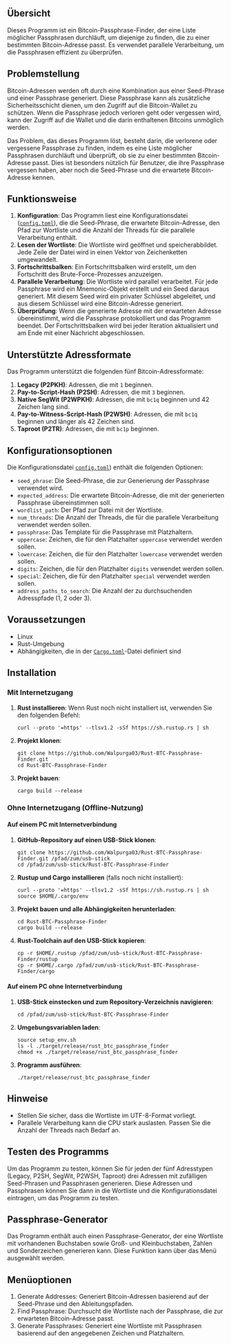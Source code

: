 ## Übersicht
Dieses Programm ist ein Bitcoin-Passphrase-Finder, der eine Liste möglicher Passphrasen durchläuft, um diejenige zu finden, die zu einer bestimmten Bitcoin-Adresse passt. Es verwendet parallele Verarbeitung, um die Passphrasen effizient zu überprüfen.

## Problemstellung
Bitcoin-Adressen werden oft durch eine Kombination aus einer Seed-Phrase und einer Passphrase generiert. Diese Passphrase kann als zusätzliche Sicherheitsschicht dienen, um den Zugriff auf die Bitcoin-Wallet zu schützen. Wenn die Passphrase jedoch verloren geht oder vergessen wird, kann der Zugriff auf die Wallet und die darin enthaltenen Bitcoins unmöglich werden.

Das Problem, das dieses Programm löst, besteht darin, die verlorene oder vergessene Passphrase zu finden, indem es eine Liste möglicher Passphrasen durchläuft und überprüft, ob sie zu einer bestimmten Bitcoin-Adresse passt. Dies ist besonders nützlich für Benutzer, die ihre Passphrase vergessen haben, aber noch die Seed-Phrase und die erwartete Bitcoin-Adresse kennen.


## Funktionsweise
1. **Konfiguration**: Das Programm liest eine Konfigurationsdatei ([`config.toml`](command:_github.copilot.openRelativePath?%5B%7B%22scheme%22%3A%22file%22%2C%22authority%22%3A%22%22%2C%22path%22%3A%22%2Fhome%2Flinux%2Fprojects%2Frust-btc-passphrase-finder%2Fconfig.toml%22%2C%22query%22%3A%22%22%2C%22fragment%22%3A%22%22%7D%2C%2200aeeb26-5c33-4a0d-a0da-e705caef91db%22%5D "/home/linux/projects/rust-btc-passphrase-finder/config.toml")), die die Seed-Phrase, die erwartete Bitcoin-Adresse, den Pfad zur Wortliste und die Anzahl der Threads für die parallele Verarbeitung enthält.
2. **Lesen der Wortliste**: Die Wortliste wird geöffnet und speicherabbildet. Jede Zeile der Datei wird in einen Vektor von Zeichenketten umgewandelt.
3. **Fortschrittsbalken**: Ein Fortschrittsbalken wird erstellt, um den Fortschritt des Brute-Force-Prozesses anzuzeigen.
4. **Parallele Verarbeitung**: Die Wortliste wird parallel verarbeitet. Für jede Passphrase wird ein Mnemonic-Objekt erstellt und ein Seed daraus generiert. Mit diesem Seed wird ein privater Schlüssel abgeleitet, und aus diesem Schlüssel wird eine Bitcoin-Adresse generiert.
5. **Überprüfung**: Wenn die generierte Adresse mit der erwarteten Adresse übereinstimmt, wird die Passphrase protokolliert und das Programm beendet. Der Fortschrittsbalken wird bei jeder Iteration aktualisiert und am Ende mit einer Nachricht abgeschlossen.

## Unterstützte Adressformate
Das Programm unterstützt die folgenden fünf Bitcoin-Adressformate:
1. **Legacy (P2PKH)**: Adressen, die mit `1` beginnen.
2. **Pay-to-Script-Hash (P2SH)**: Adressen, die mit `3` beginnen.
3. **Native SegWit (P2WPKH)**: Adressen, die mit `bc1q` beginnen und 42 Zeichen lang sind.
4. **Pay-to-Witness-Script-Hash (P2WSH)**: Adressen, die mit `bc1q` beginnen und länger als 42 Zeichen sind.
5. **Taproot (P2TR)**: Adressen, die mit `bc1p` beginnen.

## Konfigurationsoptionen
Die Konfigurationsdatei [`config.toml`](command:_github.copilot.openRelativePath?%5B%7B%22scheme%22%3A%22file%22%2C%22authority%22%3A%22%22%2C%22path%22%3A%22%2Fhome%2Flinux%2Fprojects%2Frust-btc-passphrase-finder%2Fconfig.toml%22%2C%22query%22%3A%22%22%2C%22fragment%22%3A%22%22%7D%2C%2200aeeb26-5c33-4a0d-a0da-e705caef91db%22%5D "/home/linux/projects/rust-btc-passphrase-finder/config.toml")) enthält die folgenden Optionen:
- `seed_phrase`: Die Seed-Phrase, die zur Generierung der Passphrase verwendet wird.
- `expected_address`: Die erwartete Bitcoin-Adresse, die mit der generierten Passphrase übereinstimmen soll.
- `wordlist_path`: Der Pfad zur Datei mit der Wortliste.
- `num_threads`: Die Anzahl der Threads, die für die parallele Verarbeitung verwendet werden sollen.
- `passphrase`: Das Template für die Passphrase mit Platzhaltern.
- `uppercase`: Zeichen, die für den Platzhalter `uppercase` verwendet werden sollen.
- `lowercase`: Zeichen, die für den Platzhalter `lowercase` verwendet werden sollen.
- `digits`: Zeichen, die für den Platzhalter `digits` verwendet werden sollen.
- `special`: Zeichen, die für den Platzhalter `special` verwendet werden sollen.
- `address_paths_to_search`: Die Anzahl der zu durchsuchenden Adresspfade (1, 2 oder 3).

## Voraussetzungen
- Linux
- Rust-Umgebung
- Abhängigkeiten, die in der [`Cargo.toml`](command:_github.copilot.openRelativePath?%5B%7B%22scheme%22%3A%22file%22%2C%22authority%22%3A%22%22%2C%22path%22%3A%22%2Fhome%2Flinux%2Fprojects%2Frust-btc-passphrase-finder%2FCargo.toml%22%2C%22query%22%3A%22%22%2C%22fragment%22%3A%22%22%7D%2C%2200aeeb26-5c33-4a0d-a0da-e705caef91db%22%5D "/home/linux/projects/rust-btc-passphrase-finder/Cargo.toml")-Datei definiert sind

## Installation
### Mit Internetzugang
1. **Rust installieren**: Wenn Rust noch nicht installiert ist, verwenden Sie den folgenden Befehl:
   ```
   curl --proto '=https' --tlsv1.2 -sSf https://sh.rustup.rs | sh
   ```
2. **Projekt klonen**:
   ```
   git clone https://github.com/Walpurga03/Rust-BTC-Passphrase-Finder.git
   cd Rust-BTC-Passphrase-Finder
   ```
3. **Projekt bauen**:
   ```
   cargo build --release
   ```

### Ohne Internetzugang (Offline-Nutzung)
#### Auf einem PC mit Internetverbindung
1. **GitHub-Repository auf einen USB-Stick klonen**:
   ```
   git clone https://github.com/Walpurga03/Rust-BTC-Passphrase-Finder.git /pfad/zum/usb-stick
   cd /pfad/zum/usb-stick/Rust-BTC-Passphrase-Finder
   ```
2. **Rustup und Cargo installieren** (falls noch nicht installiert):
   ```
   curl --proto '=https' --tlsv1.2 -sSf https://sh.rustup.rs | sh
   source $HOME/.cargo/env
   ```
3. **Projekt bauen und alle Abhängigkeiten herunterladen**:
   ```
   cd Rust-BTC-Passphrase-Finder
   cargo build --release
   ```
4. **Rust-Toolchain auf den USB-Stick kopieren**:
   ```
   cp -r $HOME/.rustup /pfad/zum/usb-stick/Rust-BTC-Passphrase-Finder/rustup
   cp -r $HOME/.cargo /pfad/zum/usb-stick/Rust-BTC-Passphrase-Finder/cargo
   ```

#### Auf einem PC ohne Internetverbindung
1. **USB-Stick einstecken und zum Repository-Verzeichnis navigieren**:
   ```
   cd /pfad/zum/usb-stick/Rust-BTC-Passphrase-Finder
   ```
2. **Umgebungsvariablen laden**:
   ```
   source setup_env.sh
   ls -l ./target/release/rust_btc_passphrase_finder
   chmod +x ./target/release/rust_btc_passphrase_finder
   ```
3. **Programm ausführen**:
   ```
   ./target/release/rust_btc_passphrase_finder
   ```


## Hinweise
- Stellen Sie sicher, dass die Wortliste im UTF-8-Format vorliegt.
- Parallele Verarbeitung kann die CPU stark auslasten. Passen Sie die Anzahl der Threads nach Bedarf an.

## Testen des Programms
Um das Programm zu testen, können Sie für jeden der fünf Adresstypen (Legacy, P2SH, SegWit, P2WSH, Taproot) drei Adressen mit zufälligen Seed-Phrasen und Passphrasen generieren. Diese Adressen und Passphrasen können Sie dann in die Wortliste und die Konfigurationsdatei eintragen, um das Programm zu testen.

## Passphrase-Generator
Das Programm enthält auch einen Passphrase-Generator, der eine Wortliste mit vorhandenen Buchstaben sowie Groß- und Kleinbuchstaben, Zahlen und Sonderzeichen generieren kann. Diese Funktion kann über das Menü ausgewählt werden.

## Menüoptionen
1. Generate Addresses: Generiert Bitcoin-Adressen basierend auf der Seed-Phrase und den Ableitungspfaden.
2. Find Passphrase: Durchsucht die Wortliste nach der Passphrase, die zur erwarteten Bitcoin-Adresse passt.
3. Generate Passphrases: Generiert eine Wortliste mit Passphrasen basierend auf den angegebenen Zeichen und Platzhaltern.